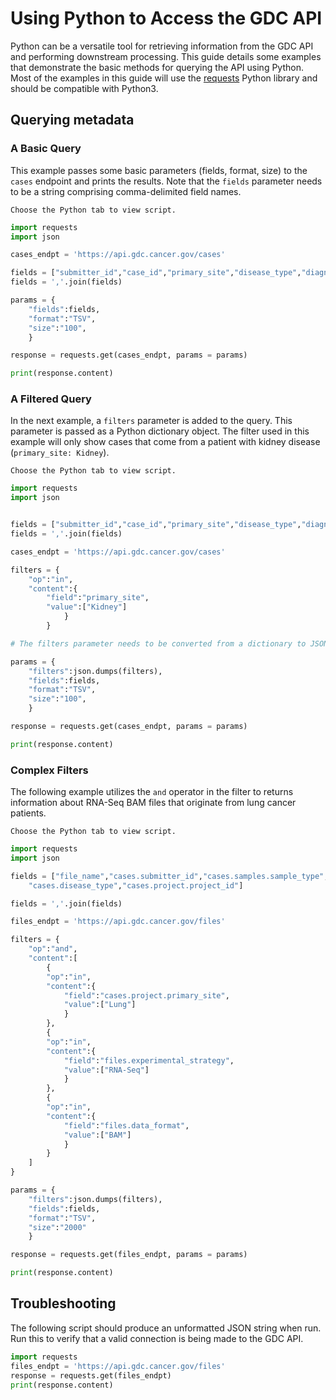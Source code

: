 # Using Python to Access the GDC API

Python can be a versatile tool for retrieving information from the GDC API and performing downstream processing. This guide details some examples that demonstrate the basic methods for querying the API using Python. Most of the examples in this guide will use the [requests](http://docs.python-requests.org/en/master/) Python library and should be compatible with Python3.

## Querying metadata

### A Basic Query

This example passes some basic parameters (fields, format, size) to the `cases` endpoint and prints the results. Note that the `fields` parameter needs to be a string comprising comma-delimited field names.  
```TXT
Choose the Python tab to view script.
```
```Python
import requests
import json

cases_endpt = 'https://api.gdc.cancer.gov/cases'

fields = ["submitter_id","case_id","primary_site","disease_type","diagnoses.vital_status"]
fields = ','.join(fields)

params = {
    "fields":fields,
    "format":"TSV",
    "size":"100",
    }

response = requests.get(cases_endpt, params = params)

print(response.content)
```

### A Filtered Query

In the next example, a `filters` parameter is added to the query. This parameter is passed as a Python dictionary object. The filter used in this example will only show cases that come from a patient with kidney disease (`primary_site: Kidney`).

```TXT
Choose the Python tab to view script.
```
```Python
import requests
import json


fields = ["submitter_id","case_id","primary_site","disease_type","diagnoses.vital_status"]
fields = ','.join(fields)

cases_endpt = 'https://api.gdc.cancer.gov/cases'

filters = {
    "op":"in",
    "content":{
        "field":"primary_site",
        "value":["Kidney"]
            }
        }

# The filters parameter needs to be converted from a dictionary to JSON-formatted string

params = {
    "filters":json.dumps(filters),
    "fields":fields,
    "format":"TSV",
    "size":"100",
    }

response = requests.get(cases_endpt, params = params)

print(response.content)
```

### Complex Filters

The following example utilizes the `and` operator in the filter to returns information about RNA-Seq BAM files that originate from lung cancer patients.   

```TXT
Choose the Python tab to view script.
```
```Python
import requests
import json

fields = ["file_name","cases.submitter_id","cases.samples.sample_type",
    "cases.disease_type","cases.project.project_id"]

fields = ','.join(fields)

files_endpt = 'https://api.gdc.cancer.gov/files'

filters = {
    "op":"and",
    "content":[
        {
        "op":"in",
        "content":{
            "field":"cases.project.primary_site",
            "value":["Lung"]
            }
        },
        {
        "op":"in",
        "content":{
            "field":"files.experimental_strategy",
            "value":["RNA-Seq"]
            }
        },
        {
        "op":"in",
        "content":{
            "field":"files.data_format",
            "value":["BAM"]
            }
        }
    ]
}

params = {
    "filters":json.dumps(filters),
    "fields":fields,
    "format":"TSV",
    "size":"2000"
    }

response = requests.get(files_endpt, params = params)

print(response.content)
```

## Troubleshooting

The following script should produce an unformatted JSON string when run. Run this to verify that a valid connection is being made to the GDC API.  

```Python
import requests
files_endpt = 'https://api.gdc.cancer.gov/files'
response = requests.get(files_endpt)
print(response.content)
```
